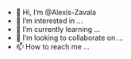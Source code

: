 - 👋 Hi, I’m @Alexis-Zavala
- 👀 I’m interested in ...
- 🌱 I’m currently learning ...
- 💞️ I’m looking to collaborate on ...
- 📫 How to reach me ...

<!---
Alexis-Zavala/Alexis-Zavala is a ✨ special ✨ repository because its `README.md` (this file) appears on your GitHub profile.
You can click the Preview link to take a look at your changes.
--->
